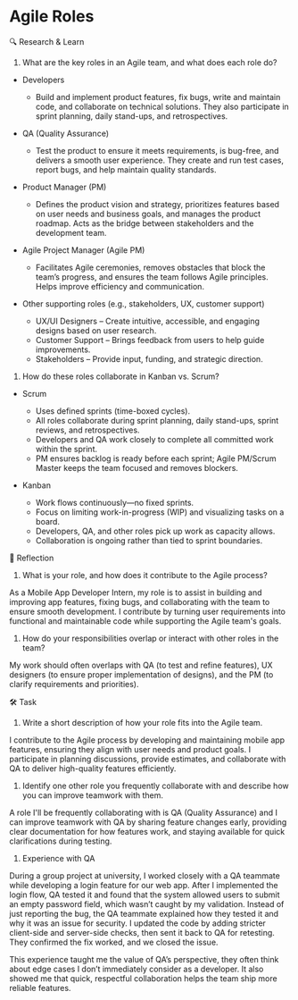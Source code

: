 # Agile Roles

🔍 Research & Learn

1. What are the key roles in an Agile team, and what does each role do?

- Developers
  - Build and implement product features, fix bugs, write and maintain code, and
    collaborate on technical solutions. They also participate in sprint
    planning, daily stand-ups, and retrospectives.

- QA (Quality Assurance)
  - Test the product to ensure it meets requirements, is bug-free, and delivers
    a smooth user experience. They create and run test cases, report bugs, and
    help maintain quality standards.

- Product Manager (PM)
  - Defines the product vision and strategy, prioritizes features based on user
    needs and business goals, and manages the product roadmap. Acts as the
    bridge between stakeholders and the development team.

- Agile Project Manager (Agile PM)
  - Facilitates Agile ceremonies, removes obstacles that block the team’s
    progress, and ensures the team follows Agile principles. Helps improve
    efficiency and communication.

- Other supporting roles (e.g., stakeholders, UX, customer support)
  - UX/UI Designers – Create intuitive, accessible, and engaging designs based
    on user research.
  - Customer Support – Brings feedback from users to help guide improvements.
  - Stakeholders – Provide input, funding, and strategic direction.

1. How do these roles collaborate in Kanban vs. Scrum?

- Scrum
  - Uses defined sprints (time-boxed cycles).
  - All roles collaborate during sprint planning, daily stand-ups, sprint
    reviews, and retrospectives.
  - Developers and QA work closely to complete all committed work within the
    sprint.
  - PM ensures backlog is ready before each sprint; Agile PM/Scrum Master keeps
    the team focused and removes blockers.

- Kanban
  - Work flows continuously—no fixed sprints.
  - Focus on limiting work-in-progress (WIP) and visualizing tasks on a board.
  - Developers, QA, and other roles pick up work as capacity allows.
  - Collaboration is ongoing rather than tied to sprint boundaries.

📝 Reflection

1. What is your role, and how does it contribute to the Agile process?

As a Mobile App Developer Intern, my role is to assist in building and improving
app features, fixing bugs, and collaborating with the team to ensure smooth
development. I contribute by turning user requirements into functional and
maintainable code while supporting the Agile team's goals.

1. How do your responsibilities overlap or interact with other roles in the
   team?

My work should often overlaps with QA (to test and refine features), UX
designers (to ensure proper implementation of designs), and the PM (to clarify
requirements and priorities).

🛠️ Task

1. Write a short description of how your role fits into the Agile team.

I contribute to the Agile process by developing and maintaining mobile app
features, ensuring they align with user needs and product goals. I participate
in planning discussions, provide estimates, and collaborate with QA to deliver
high-quality features efficiently.

1. Identify one other role you frequently collaborate with and describe how you
   can improve teamwork with them.

A role I'll be frequently collaborating with is QA (Quality Assurance) and I can
improve teamwork with QA by sharing feature changes early, providing clear
documentation for how features work, and staying available for quick
clarifications during testing.

1. Experience with QA

During a group project at university, I worked closely with a QA teammate while developing a login feature for our web app. After I implemented the login flow, QA tested it and found that the system allowed users to submit an empty password field, which wasn’t caught by my validation. Instead of just reporting the bug, the QA teammate explained how they tested it and why it was an issue for security. I updated the code by adding stricter client-side and server-side checks, then sent it back to QA for retesting. They confirmed the fix worked, and we closed the issue.

This experience taught me the value of QA’s perspective, they often think about edge cases I don’t immediately consider as a developer. It also showed me that quick, respectful collaboration helps the team ship more reliable features.
